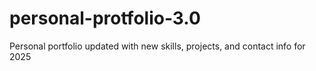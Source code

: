 # personal-protfolio-3.0
Personal portfolio updated with new skills, projects, and contact info for 2025
